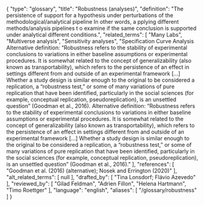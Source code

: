 {
    "type": "glossary",
    "title": "Robustness (analyses)",
    "definition": "The persistence of support for a hypothesis under perturbations of the methodological/analytical pipeline In other words, a pplying different methods/analysis pipelines t o examine if the same conclusion is supported under analytical different conditions.",
    "related_terms": [
        "Many Labs",
        "Multiverse analysis",
        "Sensitivity analyses",
        "Specification Curve Analysis Alternative definition: “Robustness refers to the stability of experimental conclusions to variations in either baseline assumptions or experimental procedures. It is somewhat related to the concept of generalizability (also known as transportability), which refers to the persistence of an effect in settings different from and outside of an experimental framework [...] Whether a study design is similar enough to the original to be considered a replication, a “robustness test,” or some of many variations of pure replication that have been identified, particularly in the social sciences (for example, conceptual replication, pseudoreplication), is an unsettled question” (Goodman et al., 2016). Alternative definition:  “Robustness refers to the stability of experimental conclusions to variations in either baseline assumptions or experimental procedures. It is somewhat related to the concept of generalizability (also known as transportability), which refers to the persistence of an effect in settings different from and outside of an experimental framework [...] Whether a study design is similar enough to the original to be considered a replication, a “robustness test,” or some of many variations of pure replication that have been identified, particularly in the social sciences (for example, conceptual replication, pseudoreplication), is an unsettled question” (Goodman et al., 2016)."
    ],
    "references": [
        "Goodman et al. (2016) (alternative); Nosek and Errington (2020)"
    ],
    "alt_related_terms": [
        null
    ],
    "drafted_by": [
        "Tina Lonsdorf; Flávio Azevedo"
    ],
    "reviewed_by": [
        "Gilad Feldman",
        "Adrien Fillon",
        "Helena Hartmann",
        "Timo Roettger"
    ],
    "language": "english",
    "aliases": [
        "/glossary/robustness"
    ]
}
